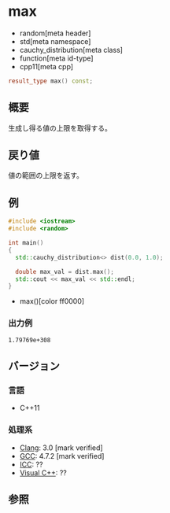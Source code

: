 # max
* random[meta header]
* std[meta namespace]
* cauchy_distribution[meta class]
* function[meta id-type]
* cpp11[meta cpp]

```cpp
result_type max() const;
```

## 概要
生成し得る値の上限を取得する。


## 戻り値
値の範囲の上限を返す。


## 例
```cpp example
#include <iostream>
#include <random>

int main()
{
  std::cauchy_distribution<> dist(0.0, 1.0);

  double max_val = dist.max();
  std::cout << max_val << std::endl;
}
```
* max()[color ff0000]

### 出力例
```
1.79769e+308
```

## バージョン
### 言語
- C++11

### 処理系
- [Clang](/implementation.md#clang): 3.0 [mark verified]
- [GCC](/implementation.md#gcc): 4.7.2 [mark verified]
- [ICC](/implementation.md#icc): ??
- [Visual C++](/implementation.md#visual_cpp): ??


## 参照



